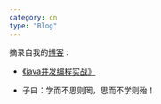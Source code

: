 ```yaml
---
category: cn
type: "Blog"
---
```


摘录自我的<a href="http://www.duwanjiang.com/">博客</a> :

* <a href="http://duwanjiang.com/tags/#《java并发编程实战》" target="_blank">《java并发编程实战》</a>

* 子曰：学而不思则罔，思而不学则殆！

